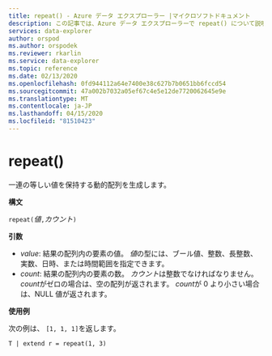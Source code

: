 ```yaml
---
title: repeat() - Azure データ エクスプローラー |マイクロソフトドキュメント
description: この記事では、Azure データ エクスプローラーで repeat() について説明します。
services: data-explorer
author: orspod
ms.author: orspodek
ms.reviewer: rkarlin
ms.service: data-explorer
ms.topic: reference
ms.date: 02/13/2020
ms.openlocfilehash: 0fd944112a64e7400e38c627b7b0651bb6fccd54
ms.sourcegitcommit: 47a002b7032a05ef67c4e5e12de7720062645e9e
ms.translationtype: MT
ms.contentlocale: ja-JP
ms.lasthandoff: 04/15/2020
ms.locfileid: "81510423"
---
```

# <a name="repeat"></a>repeat()

一連の等しい値を保持する動的配列を生成します。

**構文**

`repeat(`*値*`,`*カウント*`)` 

**引数**

* *value*: 結果の配列内の要素の値。 *値*の型には、ブール値、整数、長整数、実数、日時、または時間範囲を指定できます。   
* *count*: 結果の配列内の要素の数。 *カウント*は整数でなければなりません。
*count*がゼロの場合は、空の配列が返されます。
*count*が 0 より小さい場合は、NULL 値が返されます。 

**使用例**

次の例は、 `[1, 1, 1]`を返します。

```kusto
T | extend r = repeat(1, 3)
```